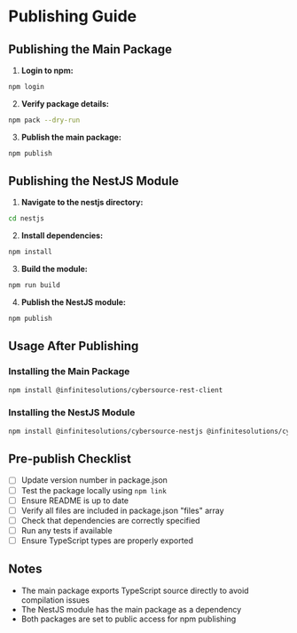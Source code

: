 # Publishing Guide

## Publishing the Main Package

1. **Login to npm:**

```bash
npm login
```

2. **Verify package details:**

```bash
npm pack --dry-run
```

3. **Publish the main package:**

```bash
npm publish
```

## Publishing the NestJS Module

1. **Navigate to the nestjs directory:**

```bash
cd nestjs
```

2. **Install dependencies:**

```bash
npm install
```

3. **Build the module:**

```bash
npm run build
```

4. **Publish the NestJS module:**

```bash
npm publish
```

## Usage After Publishing

### Installing the Main Package

```bash
npm install @infinitesolutions/cybersource-rest-client
```

### Installing the NestJS Module

```bash
npm install @infinitesolutions/cybersource-nestjs @infinitesolutions/cybersource-rest-client
```

## Pre-publish Checklist

- [ ] Update version number in package.json
- [ ] Test the package locally using `npm link`
- [ ] Ensure README is up to date
- [ ] Verify all files are included in package.json "files" array
- [ ] Check that dependencies are correctly specified
- [ ] Run any tests if available
- [ ] Ensure TypeScript types are properly exported

## Notes

- The main package exports TypeScript source directly to avoid compilation issues
- The NestJS module has the main package as a dependency
- Both packages are set to public access for npm publishing
